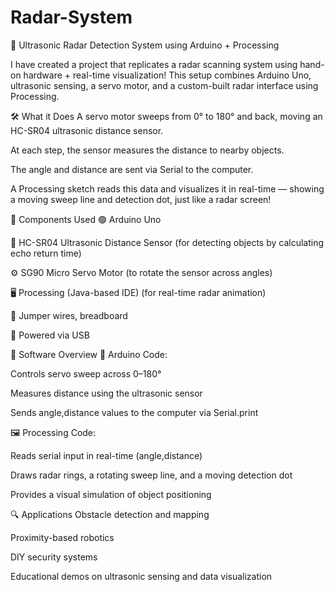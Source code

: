 # Radar-System
🎯 Ultrasonic Radar Detection System using Arduino + Processing

I have created a project that replicates a radar scanning system using hand-on hardware + real-time visualization! This setup combines Arduino Uno, ultrasonic sensing, a servo motor, and a custom-built radar interface using Processing.

🛠️ What it Does
A servo motor sweeps from 0° to 180° and back, moving an HC-SR04 ultrasonic distance sensor.

At each step, the sensor measures the distance to nearby objects.

The angle and distance are sent via Serial to the computer.

A Processing sketch reads this data and visualizes it in real-time — showing a moving sweep line and detection dot, just like a radar screen!

🧩 Components Used
🟢 Arduino Uno

📏 HC-SR04 Ultrasonic Distance Sensor
(for detecting objects by calculating echo return time)

⚙️ SG90 Micro Servo Motor
(to rotate the sensor across angles)

🖥️ Processing (Java-based IDE)
(for real-time radar animation)

🧵 Jumper wires, breadboard

🔌 Powered via USB

🧠 Software Overview
🧾 Arduino Code:

Controls servo sweep across 0–180°

Measures distance using the ultrasonic sensor

Sends angle,distance values to the computer via Serial.print

🖼️ Processing Code:

Reads serial input in real-time (angle,distance)

Draws radar rings, a rotating sweep line, and a moving detection dot

Provides a visual simulation of object positioning

🔍 Applications
Obstacle detection and mapping

Proximity-based robotics

DIY security systems

Educational demos on ultrasonic sensing and data visualization
